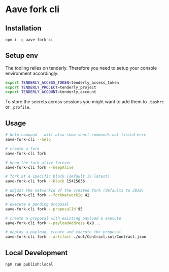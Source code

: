 # Aave fork cli

## Installation

```sh
npm i -g aave-fork-ci
```

## Setup env

The tooling relies on tenderly. Therefore you need to setup your console environment accordingly.

```sh
export TENDERLY_ACCESS_TOKEN=tenderly_access_token
export TENDERLY_PROJECT=tenderly_project
export TENDERLY_ACCOUNT=tenderly_account
```

To store the secrets across sessions you might want to add them to `.bashrc` or `.profile`.

## Usage

```sh
# help command - will also show short commands not listed here
aave-fork-cli --help

# create a fork
aave-fork-cli fork

# keep the fork alive forever
aave-fork-cli fork --keepAlive

# fork at a specific block (default is latest)
aave-fork-cli fork --block 15415636

# adjust the networkId of the created fork (defaults to 3030)
aave-fork-cli fork --forkNetworkId 42

# execute a pending proposal
aave-fork-cli fork --proposalId 95

# create a proposal with existing payload & execute
aave-fork-cli fork --payloadAddress 0x0...

# deploy a payload, create and execute the proposal
aave-fork-cli fork --artifact ./out/Contract.sol/Contract.json
```

## Local Development

```sh
npm run publish:local
```
